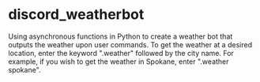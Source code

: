 # discord_weatherbot
Using asynchronous functions in Python to create a weather bot that outputs the weather upon user commands.
To get the weather at a desired location, enter the keyword ".weather" followed by the city name. For example, if you wish to get
the weather in Spokane, enter ".weather spokane".

